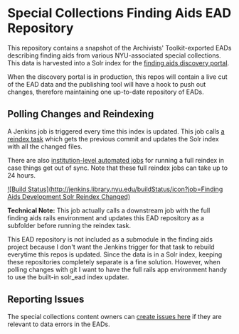 # Special Collections Finding Aids EAD Repository

This repository contains a snapshot of the Archivists' Toolkit-exported EADs describing finding aids from various NYU-associated special collections. This data is harvested into a Solr index for the [finding aids discovery portal](https://github.com/NYULibraries/findingaids).

When the discovery portal is in production, this repos will contain a live cut of the EAD data and the publishing tool will have a hook to push out changes, therefore maintaining one up-to-date repository of EADs.

## Polling Changes and Reindexing

A Jenkins job is triggered every time this index is updated. This job calls [a reindex task](https://github.com/NYULibraries/findingaids/blob/master/lib/tasks/findingaids.rake#L61) which gets the previous commit and updates the Solr index with all the changed files.

There are also [institution-level automated jobs](http://jenkins.library.nyu.edu:8080/view/Finding%20Aids/) for running a full reindex in case things get out of sync. Note that these full reindex jobs can take up to 24 hours.

[![Build Status](http://jenkins.library.nyu.edu/buildStatus/icon?job=Finding Aids Development Solr Reindex Changed)](http://jenkins.library.nyu.edu/job/Finding%20Aids%20Development%20Solr%20Reindex%20Changed%20Cron/)

**Technical Note:** This job actually calls a downstream job with the full finding aids rails environment and updates this EAD repository as a subfolder before running the reindex task.

This EAD repository is not included as a submodule in the finding aids project because I don't want the Jenkins trigger for that task to rebuild everytime this repos is updated. Since the data is in a Solr index, keeping these repositories completely separate is a fine solution. However, when polling changes with git I want to have the full rails app environment handy to use the built-in solr_ead index updater.

## Reporting Issues

The special collections content owners can [create issues here](https://github.com/NYULibraries/findingaids_eads/issues) if they are relevant to data errors in the EADs.